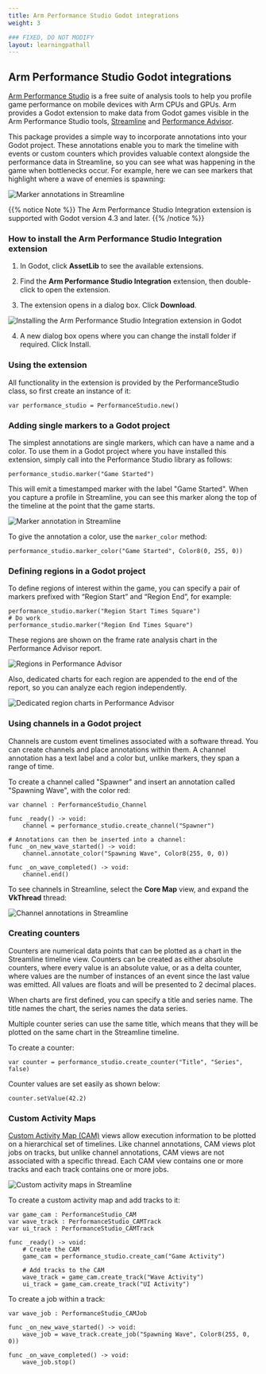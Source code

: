 ```yaml
---
title: Arm Performance Studio Godot integrations
weight: 3

### FIXED, DO NOT MODIFY
layout: learningpathall
---
```


## Arm Performance Studio Godot integrations

[Arm Performance Studio](https://developer.arm.com/Tools%20and%20Software/Arm%20Performance%20Studio) is a free suite of analysis tools to help you profile game performance on mobile devices with Arm CPUs and GPUs. Arm provides a Godot extension to make data from Godot games visible in the Arm Performance Studio tools, [Streamline](https://developer.arm.com/Tools%20and%20Software/Streamline%20Performance%20Analyzer) and [Performance Advisor](https://developer.arm.com/Tools%20and%20Software/Performance%20Advisor).

This package provides a simple way to incorporate annotations into your Godot project. These annotations enable you to mark the timeline with events or custom counters which provides valuable context alongside the performance data in Streamline, so you can see what was happening in the game when bottlenecks occur. For example, here we can see markers that highlight where a wave of enemies is spawning:

![Marker annotations in Streamline](sl_annotation.png "Figure 1. Marker annotations in Streamline")

{{% notice Note %}}
The Arm Performance Studio Integration extension is supported with Godot version 4.3 and later.
{{% /notice %}}

### How to install the Arm Performance Studio Integration extension

1. In Godot, click **AssetLib** to see the available extensions.

2. Find the **Arm Performance Studio Integration** extension, then double-click to open the extension.

3. The extension opens in a dialog box. Click **Download**.

![Installing the Arm Performance Studio Integration extension in Godot](godot_install_performance_studio_extension.png "Figure 2. Installing the Arm Performance Studio Integration extension in Godot")

4. A new dialog box opens where you can change the install folder if required. Click Install. 

### Using the extension

All functionality in the extension is provided by the PerformanceStudio class, so first create an instance of it:

```console
var performance_studio = PerformanceStudio.new()
```

### Adding single markers to a Godot project

The simplest annotations are single markers, which can have a name and a color. To use them in a Godot project where you have installed this extension, simply call into the Performance Studio library as follows:

```console
performance_studio.marker("Game Started")
```

This will emit a timestamped marker with the label "Game Started". When you capture a profile in Streamline, you can see this marker along the top of the timeline at the point that the game starts.

![Marker annotation in Streamline](sl_marker.png "Figure 4. Marker annotation in Streamline")

To give the annotation a color, use the `marker_color` method:

```console
performance_studio.marker_color("Game Started", Color8(0, 255, 0))
```

### Defining regions in a Godot project

To define regions of interest within the game, you can specify a pair of markers prefixed with “Region Start” and “Region End”, for example:

```console
performance_studio.marker("Region Start Times Square")
# Do work
performance_studio.marker("Region End Times Square")
```

These regions are shown on the frame rate analysis chart in the Performance Advisor report.

![Regions in Performance Advisor](pa_frame_rate_regions.png "Figure 5. Regions in Performance Advisor")

Also, dedicated charts for each region are appended to the end of the report, so you can analyze each region independently.

![Dedicated region charts in Performance Advisor](pa_dedicated_region_charts.png "Figure 6. Dedicated region charts in Performance Advisor")

### Using channels in a Godot project

Channels are custom event timelines associated with a software thread. You can create channels and place annotations within them. A channel annotation has a text label and a color but, unlike markers, they span a range of time.

To create a channel called "Spawner" and insert an annotation called "Spawning Wave", with the color red:

```console
var channel : PerformanceStudio_Channel

func _ready() -> void:
    channel = performance_studio.create_channel("Spawner")

# Annotations can then be inserted into a channel:
func _on_new_wave_started() -> void:
    channel.annotate_color("Spawning Wave", Color8(255, 0, 0))

func _on_wave_completed() -> void:
    channel.end()
```

To see channels in Streamline, select the **Core Map** view, and expand the **VkThread** thread:

![Channel annotations in Streamline](sl_channel.png "Figure 7. Channel annotations in Streamline")

### Creating counters

Counters are numerical data points that can be plotted as a chart in the Streamline timeline view. Counters can be created as either absolute counters, where every value is an absolute value, or as a delta counter, where values are the number of instances of an event since the last value was emitted. All values are floats and will be presented to 2 decimal places.

When charts are first defined, you can specify a title and series name. The title names the chart, the series names the data series.

Multiple counter series can use the same title, which means that they will be plotted on the same chart in the Streamline timeline.

To create a counter:

```console
var counter = performance_studio.create_counter("Title", "Series", false)
```

Counter values are set easily as shown below:

```console
counter.setValue(42.2)
```

### Custom Activity Maps

[Custom Activity Map (CAM)](https://developer.arm.com/documentation/101816/latest/Annotate-your-code/User-space-annotations/Custom-Activity-Map-annotations) views allow execution information to be plotted on a hierarchical set of timelines. Like channel annotations, CAM views plot jobs on tracks, but unlike channel annotations, CAM views are not associated with a specific thread. Each CAM view contains one or more tracks and each track contains one or more jobs.

![Custom activity maps in Streamline](sl_cam.png "Figure 8. Custom activity maps in Streamline")

To create a custom activity map and add tracks to it:

```console
var game_cam : PerformanceStudio_CAM
var wave_track : PerformanceStudio_CAMTrack
var ui_track : PerformanceStudio_CAMTrack

func _ready() -> void:
    # Create the CAM
    game_cam = performance_studio.create_cam("Game Activity")

    # Add tracks to the CAM
    wave_track = game_cam.create_track("Wave Activity")
    ui_track = game_cam.create_track("UI Activity")
```

To create a job within a track:

```console
var wave_job : PerformanceStudio_CAMJob

func _on_new_wave_started() -> void:
    wave_job = wave_track.create_job("Spawning Wave", Color8(255, 0, 0))

func _on_wave_completed() -> void:
    wave_job.stop()
```
